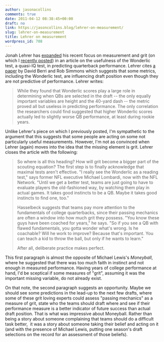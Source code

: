 ```yaml
---
author: jasonacollins
comments: true
date: 2011-04-12 08:38:45+00:00
draft: no
link: https://jasoncollins.blog/lehrer-on-measurement/
slug: lehrer-on-measurement
title: Lehrer on measurement
wordpress_id: 708
---
```


Jonah Lehrer has [expanded](http://www.wired.com/wiredscience/2011/04/the-emotional-quarterback/) his recent focus on measurement and grit (on which I [recently posted](https://jasoncollins.blog/measurement-nihilism/)) in an article on the usefulness of the Wonderlic test, a quasi-IQ test, in predicting quarterback performance. Lehrer cites [a paper](https://doi.org/10.1007/s11123-009-0154-6) by David Berri and Rob Simmons which suggests that some metrics, including the Wonderlic test, are influencing draft position even though they are not predictive of performance. Lehrer writes:


>While they found that Wonderlic scores play a large role in determining  when QBs are selected in the draft -- the only equally important  variables are height and the 40-yard dash -- the metric proved all but  useless in predicting performance. The only correlation the researchers  could find suggested that higher Wonderlic scores actually led to  slightly worse QB performance, at least during rookie years.

Unlike Lehrer's piece on which I previously posted, I'm sympathetic to the argument that this suggests that some people are acting on some not particularly useful measurements. However, I'm not as convinced when Lehrer (again) moves into the idea that the missing element is grit. Lehrer closes the article with the following:

>So where is all this heading? How will grit become a bigger part of  the scouting equation? The first step is to finally acknowledge that  maximal tests aren't effective. "I really see the Wonderlic as a reading  test," says former NFL executive Michael Lombardi, now with the NFL  Network. "Until we get a better test, teams are just going to have to  evaluate players the old-fashioned way, by watching them play in actual  games. It takes good instincts to be a QB. Maybe it takes good instincts  to find one, too."
>
>Hasselbeck suggests that teams pay more attention to the fundamentals  of college quarterbacks, since their passing mechanics are often a  window into how much grit they possess. "You know these guys have been  coached for years," he says. "So if you see a QB with flawed  fundamentals, you gotta wonder what's wrong. Is he coachable? Will he  work to improve? Because that's important. You can teach a kid to throw  the ball, but only if he wants to learn."
>
>After all, deliberate practice makes perfect.

This first paragraph is almost the opposite of Michael Lewis's *Moneyball*, where he suggested that there was too much faith in instinct and not enough in measured performance. Having years of college performance at hand, I'd be sceptical if some measures of "grit", assuming it was the important missing variable, do not already exist.

On that note, the second paragraph suggests an opportunity. Maybe we should see some predictions in the lead-up to the next few drafts, where some of these grit loving experts could assess "passing mechanics" as a measure of grit, state who the teams should draft where and see if their performance measure is a better indicator of future success than actual draft position. That is what was impressive about Moneyball. Rather than being a story about someone complaining that teams should do a difficult task better,  it was a story about someone taking their belief and acting on it (and with the presence of Michael Lewis, putting one season's draft selections on the record for an assessment of those beliefs).
